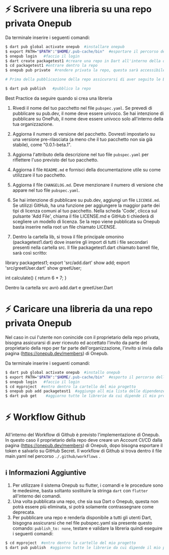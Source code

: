 # ⚡️ Scrivere una libreria su una repo privata Onepub


Da terminale inserire i seguenti comandi:

```bash
$ dart pub global activate onepub  #installare onepub
$ export PATH="$PATH":"$HOME/.pub-cache/bin"  #esportare il percorso della directory dove è installato 
$ onepub login   #faccio il login
$ dart create packagetest1 #creare una repo in Dart all'interno della quale scrivero le mie librerie
$ cd packagetest1 #entrare dentro la repo 
$ onepub pub private  #rendere privata la repo, questa sarà accessibile dal propietario e dagli altri account che fanno parte dell'organizzazione, aggiunge il comando 'publish_to: `https://onepub.dev/api/myPrivateRepo/` al file pubspec.yaml

# Prima della pubblicazione della repo assicurarsi di aver seguito le Best Practice

$ dart pub publish   #pubblico la repo
```

Best Practice da seguire quando si crea una libreria  


1. Rivedi il nome del tuo pacchetto nel file `pubspec.yaml`. Se prevedi di pubblicare su pub.dev, il nome deve essere univoco. Se hai intenzione di pubblicare su OnePub, il nome deve essere univoco solo all'interno della tua organizzazione.

2. Aggiorna il numero di versione del pacchetto. Dovresti impostarlo su una versione pre-rilasciata (a meno che il tuo pacchetto non sia già stabile), come "0.0.1-beta.1".

3. Aggiorna l'attributo della descrizione nel tuo file `pubspec.yaml` per riflettere l'uso previsto del tuo pacchetto.

4. Aggiorna il file `README.md` e fornisci della documentazione utile su come utilizzare il tuo pacchetto.

5. Aggiorna il file `CHANGELOG.md`. Deve menzionare il numero di versione che appare nel tuo file `pubspec.yaml`.

6. Se hai intenzione di pubblicare su pub.dev, aggiungi un file `LICENSE.md`. Se utilizzi GitHub, ha una funzione per aggiungere la maggior parte dei tipi di licenza comuni al tuo pacchetto. Nella scheda 'Code', clicca sul pulsante 'Add File', chiama il file LICENSE.md e GitHub ti chiederà di scegliere un modello di licenza. 
Se la repo viene pubblicata su Onepub basta inserire nella root un file chiamato LICENSE.

7. Dentro la cartella lib, si trova il file principale omonino (packagetest1.dart) dove inserire gli import di tutti i file secondari presenti nella cartella src.
Il file packagetest1.dart chiamato barrell file, sarà così scritto:

library packagetest1;
export 'src/add.dart' show add;
export 'src/greetUser.dart' show greetUser;

int calculate() {
  return 6 * 7;
}

Dentro la cartella src avrò add.dart e greetUser.Dart


# ⚡️ Caricare una libreria da una repo privata Onepub

Nel caso in cui l'utente non conincide con il proprietario della repo privata, bisogna assicurarsi di aver ricevuto ed accettato l'invito da parte del proprietario della repo per far parte dell'organizzazione, l'invito si invia dalla pagina (https://onepub.dev/members) di Onepub.

Da terminale inserire i seguenti comandi:

```bash
$ dart pub global activate onepub  #installo onepub
$ export PATH="$PATH":"$HOME/.pub-cache/bin"  #esporto il percorso della directory dove è installato 
$ onepub login   #faccio il login
$ cd myproject  #entro dentro la cartello del mio progetto
$ onepub pub add packagetest1  #aggiungo all mia lista delle dipendenze del mi progetto la repo packagetest1
$ dart pub get    #aggiorno tutte le librerie da cui dipende il mio progetto
```


# ⚡️ Workflow Github

All'interno del Workflow di Github è previsto l'implementazione di Onepub. In questo caso il proprietario della repo deve creare un Account CI/CD dalla pagina (https://onepub.dev/members) di Onepub, dopo bisogna esportare il token e salvarlo su GitHub Secret. Il workflow di Github si trova dentro il file main.yaml nel percorso `./.github/workflows` .


## ℹ️  Informazioni Aggiuntive

1. Per utilizzare il sistema Onepub su flutter, i comandi e le procedure sono le medesime, basta soltanto sostituire la stringa `dart` con `flutter` all'interno dei comandi.
2. Una volta pubblicata una repo, che sia sua Dart o Onepub, questa non potrà essere più eliminata, si potrà solamente contrassegnare come deprecata.
3. Per pubblicare una repo e renderla disponibile a tutti gli utenti Dart, bisgogna assicurarsi che nel file pubspec.yaml sia presente questo comando: `publish_to: none`, testare e validare la libreria quindi eseguire i seguenti comandi: 

```bash
$ cd myproject  #entro dentro la cartello del mio progetto
$ dart pub publish  #aggiorno tutte le librerie da cui dipende il mio progetto
```
